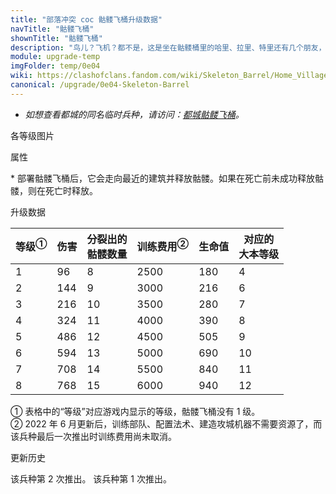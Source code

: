 ```yaml
---
title: "部落冲突 coc 骷髅飞桶升级数据"
navTitle: "骷髅飞桶"
shownTitle: "骷髅飞桶"
description: "鸟儿？飞机？都不是，这是坐在骷髅桶里的哈里、拉里、特里还有几个朋友，他们正飞向最近的建筑！"
module: upgrade-temp
imgFolder: temp/0e04
wiki: https://clashofclans.fandom.com/wiki/Skeleton_Barrel/Home_Village
canonical: /upgrade/0e04-Skeleton-Barrel
---
```


- *如想查看都城的同名临时兵种，请访问：[都城骷髅飞桶](/upgrade/2007-Skeleton-Barrel)。*

<UnitInfo :folder="$frontmatter.imgFolder" imgSrc="Skeleton_Barrel_info.png" :imgAlt="$frontmatter.navTitle" :description="$frontmatter.description" />

<SmallTitle>各等级图片</SmallTitle>

<Panel>
    <UnitImgGroup :folder="$frontmatter.imgFolder">
        <UnitImg imgTitle="所有等级" imgSrc="Skeleton_Barrel1.png" />
    </UnitImgGroup>
</Panel>

<SmallTitle>属性</SmallTitle>

<UnitProperties>
    <UnitProperty pKey="攻击偏好" pValue="无" />
    <UnitProperty pKey="攻击的目标" pValue="仅地面目标" />
    <UnitProperty pKey="伤害类型" pValue="范围伤害" />
    <UnitProperty pKey="伤害半径" pValue="1.2 格" />
    <UnitProperty pKey="占据人口" pValue="5" />
    <UnitProperty pKey="移动速度" pValue="1.3 格/秒" />
    <UnitProperty pKey="骷髅投放频率" pValue="1 秒/次" />
    <UnitProperty pKey="首次投放时机" pValue="到达目标后 2.25 秒" />
    <UnitProperty pKey="攻击距离" pValue="0.5 格" />
    <UnitProperty pKey="所需训练营等级" pValue="6" />
    <UnitProperty pKey="所需大本等级" pValue="4" />
    <UnitProperty pKey="特殊技能" pValue="见说明<sup>*</sup>" />
    <UnitProperty pKey="训练时间" pValue="30" :oldTrainingSystem="true" />
</UnitProperties>

\* 部署骷髅飞桶后，它会走向最近的建筑并释放骷髅。如果在死亡前未成功释放骷髅，则在死亡时释放。

<SmallTitle>升级数据</SmallTitle>

<script setup>
const tableExtraInfo = [
    {
        "column": 3,
        "type": "trainingCost",
        "icon": "Elixir"
    }
];
</script>

<UnitTable :tableExtraInfo="tableExtraInfo">

|等级<sup>①</sup>| 伤害 |分裂出的<br>骷髅数量|训练费用<sup>②</sup>| 生命值|对应的<br>大本等级|
|       ---      |  --- |       ----       |        ---        |  ---  |      ----      |
|        1       |   96 |         8        |        2500       |  180  |        4       |
|        2       |  144 |         9        |        3000       |  216  |        6       |
|        3       |  216 |        10        |        3500       |  280  |        7       |
|        4       |  324 |        11        |        4000       |  390  |        8       |
|        5       |  486 |        12        |        4500       |  505  |        9       |
|        6       |  594 |        13        |        5000       |  690  |       10       |
|        7       |  708 |        14        |        5500       |  840  |       11       |
|        8       |  768 |        15        |        6000       |  940  |       12       |
</UnitTable>

① 表格中的“等级”对应游戏内显示的等级，骷髅飞桶没有 1 级。<br>
② 2022 年 6 月更新后，训练部队、配置法术、建造攻城机器不需要资源了，而该兵种最后一次推出时训练费用尚未取消。<br>

<SmallTitle>更新历史</SmallTitle>

<Timeline>
    <TimelineItem date="2020/10">
        <TimelineRow>该兵种第 2 次推出。</TimelineRow>
    </TimelineItem>
    <TimelineItem date="2018/10">
        <TimelineRow>该兵种第 1 次推出。</TimelineRow>
    </TimelineItem>
    <TimelineItem :historyBottom="true" />
</Timeline>